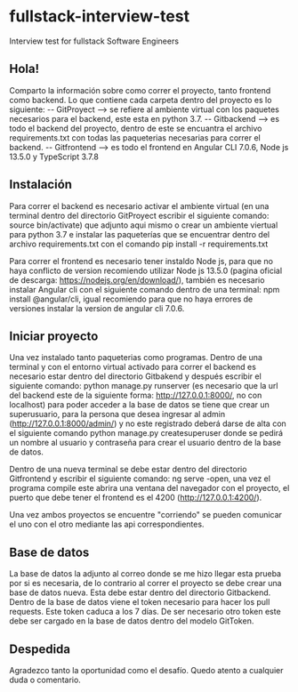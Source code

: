 # fullstack-interview-test
Interview test for fullstack Software Engineers

## Hola!
Comparto la información sobre como correr el proyecto, tanto frontend como backend.
Lo que contiene cada carpeta dentro del proyecto es lo siguiente:
-- GitProyect --> se refiere al ambiente virtual con los paquetes necesarios para el backend, este esta en python 3.7.
-- Gitbackend --> es todo el backend del proyecto, dentro de este se encuantra el archivo requirements.txt con todas las paqueterias necesarias para correr el backend.
-- Gitfrontend --> es todo el frontend en Angular CLI 7.0.6, Node js 13.5.0 y TypeScript 3.7.8

## Instalación

Para correr el backend es necesario activar el ambiente virtual (en una terminal dentro del directorio GitProyect escribir el siguiente comando: source bin/activate) que adjunto aqui mismo o crear un ambiente viertual para python 3.7 e instalar las paqueterías que se encuentrar dentro del archivo requirements.txt con el comando pip install -r requirements.txt

Para correr el frontend es necesario tener instaldo Node js, para que no haya conflicto de version recomiendo utilizar Node js 13.5.0 (pagina oficial de descarga: https://nodejs.org/en/download/), también es necesario instalar Angular cli con el siguiente comando dentro de una terminal: npm install @angular/cli, igual recomiendo para que no haya errores de versiones instalar la version de angular cli 7.0.6.

## Iniciar proyecto
Una vez instalado tanto paqueterias como programas.
Dentro de una terminal y con el entorno virtual activado para correr el backend es necesario estar dentro del directorio Gitbakend y después escribir el siguiente comando: python manage.py runserver (es necesario que la url del backend este de la siguiente forma: http://127.0.0.1:8000/, no con localhost) para poder acceder a la base de datos se tiene que crear un superusuario, para la persona que desea ingresar al admin (http://127.0.0.1:8000/admin/) y no este registrado deberá darse de alta con el siguiente comando python manage.py createsuperuser donde se pedirá un nombre al usuario y contraseña para crear el usuario dentro de la base de datos.

Dentro de una nueva terminal se debe estar dentro del directorio Gitfrontend y escribir el siguiente comando: ng serve -open, una vez el programa compile este abrira una ventana del navegador con el proyecto, el puerto que debe tener el frontend es el 4200 (http://127.0.0.1:4200/).

Una vez ambos proyectos se encuentre "corriendo" se pueden comunicar el uno con el otro mediante las api correspondientes.

## Base de datos
La base de datos la adjunto al correo donde se me hizo llegar esta prueba por si es necesaria, de lo contrario al correr el proyecto se debe crear una base de datos nueva.
Esta debe estar dentro del directorio Gitbackend.
Dentro de la base de datos viene el token necesario para hacer los pull requests.
Este token caduca a los 7 días.
De ser necesario otro token este debe ser cargado en la base de datos dentro del modelo GitToken.


## Despedida
Agradezco tanto la oportunidad como el desafío. 
Quedo atento a cualquier duda o comentario.
